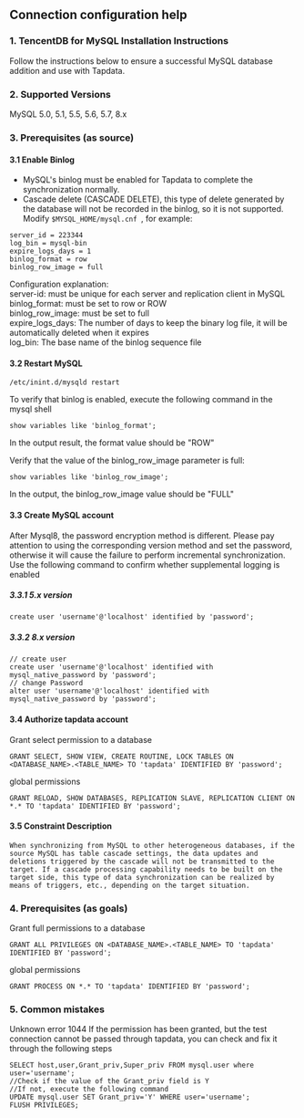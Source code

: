 ## **Connection configuration help**

### **1. TencentDB for MySQL Installation Instructions**

Follow the instructions below to ensure a successful MySQL database addition and use with Tapdata.

### **2. Supported Versions**
MySQL 5.0, 5.1, 5.5, 5.6, 5.7, 8.x

### **3. Prerequisites (as source)**
#### **3.1 Enable Binlog**
- MySQL's binlog must be enabled for Tapdata to complete the synchronization normally.
- Cascade delete (CASCADE DELETE), this type of delete generated by the database will not be recorded in the binlog, so it is not supported.
  Modify `$MYSQL_HOME/mysql.cnf `, for example:
````
server_id = 223344
log_bin = mysql-bin
expire_logs_days = 1
binlog_format = row
binlog_row_image = full
````
Configuration explanation: <br>
server-id: must be unique for each server and replication client in MySQL<br>
binlog_format: must be set to row or ROW<br>
binlog_row_image: must be set to full<br>
expire_logs_days: The number of days to keep the binary log file, it will be automatically deleted when it expires<br>
log_bin: The base name of the binlog sequence file<br>

#### **3.2 Restart MySQL**

````
/etc/inint.d/mysqld restart
````
To verify that binlog is enabled, execute the following command in the mysql shell
````
show variables like 'binlog_format';
````
In the output result, the format value should be "ROW"

Verify that the value of the binlog_row_image parameter is full:
````
show variables like 'binlog_row_image';
````
In the output, the binlog_row_image value should be "FULL"

#### **3.3 Create MySQL account**
After Mysql8, the password encryption method is different. Please pay attention to using the corresponding version method and set the password, otherwise it will cause the failure to perform incremental synchronization.
Use the following command to confirm whether supplemental logging is enabled
##### **3.3.1 5.x version**
````
create user 'username'@'localhost' identified by 'password';
````
##### **3.3.2 8.x version**
````
// create user
create user 'username'@'localhost' identified with mysql_native_password by 'password';
// change Password
alter user 'username'@'localhost' identified with mysql_native_password by 'password';

````

#### **3.4 Authorize tapdata account**
Grant select permission to a database
````
GRANT SELECT, SHOW VIEW, CREATE ROUTINE, LOCK TABLES ON <DATABASE_NAME>.<TABLE_NAME> TO 'tapdata' IDENTIFIED BY 'password';
````
global permissions
````
GRANT RELOAD, SHOW DATABASES, REPLICATION SLAVE, REPLICATION CLIENT ON *.* TO 'tapdata' IDENTIFIED BY 'password';
````
#### **3.5 Constraint Description**
````
When synchronizing from MySQL to other heterogeneous databases, if the source MySQL has table cascade settings, the data updates and deletions triggered by the cascade will not be transmitted to the target. If a cascade processing capability needs to be built on the target side, this type of data synchronization can be realized by means of triggers, etc., depending on the target situation.
````
### **4. Prerequisites (as goals)**
Grant full permissions to a database
````
GRANT ALL PRIVILEGES ON <DATABASE_NAME>.<TABLE_NAME> TO 'tapdata' IDENTIFIED BY 'password';
````
global permissions
````
GRANT PROCESS ON *.* TO 'tapdata' IDENTIFIED BY 'password';
````
### **5. Common mistakes**

Unknown error 1044
If the permission has been granted, but the test connection cannot be passed through tapdata, you can check and fix it through the following steps
````
SELECT host,user,Grant_priv,Super_priv FROM mysql.user where user='username';
//Check if the value of the Grant_priv field is Y
//If not, execute the following command
UPDATE mysql.user SET Grant_priv='Y' WHERE user='username';
FLUSH PRIVILEGES;
````
